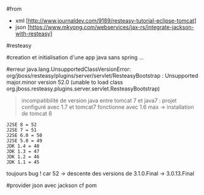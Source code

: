 #from 
*	xml [http://www.journaldev.com/9189/resteasy-tutorial-eclipse-tomcat]
* json [https://www.mkyong.com/webservices/jax-rs/integrate-jackson-with-resteasy]

#resteasy 
	
#creation et initialisation d'une app java sans spring ... 

#erreur 
java.lang.UnsupportedClassVersionError: org/jboss/resteasy/plugins/server/servlet/ResteasyBootstrap : Unsupported major.minor version 52.0 (unable to load class org.jboss.resteasy.plugins.server.servlet.ResteasyBootstrap)
>incompatibilité de version java entre tomcat 7 et java7 : projet configuré avec 1.7 et tomcat7 fonctionne avec 1.6 max -> installation de tomcat 8

    J2SE 8 = 52
    J2SE 7 = 51
    J2SE 6.0 = 50
    J2SE 5.0 = 49
    JDK 1.4 = 48
    JDK 1.3 = 47
    JDK 1.2 = 46
    JDK 1.1 = 45

toujours bug ! car 52 -> descente des versions de 3.1.0.Final -> 3.0.13.Final

#provider json avec jackson cf pom